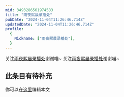 ```yaml
---
mid: 3493286561974583
title: "雨夜熙晨录播处"
pubDate: "2024-11-04T11:26:46.714Z"
updatedDate: "2024-11-04T11:26:46.714Z"
profile:
  {
    Nickname: ["雨夜熙晨录播处"],
  }
---
```


关注[雨夜熙晨录播处](https://space.bilibili.com/3493286561974583)谢谢喵~ 关注[雨夜熙晨录播处](https://space.bilibili.com/3493286561974583)谢谢喵~

## 此条目有待补充
你可以在[这里](https://github.com/Yuhanawa/VTuber.ICU-Content/edit/master/v/雨夜熙晨录播处/index.md)编辑本文
